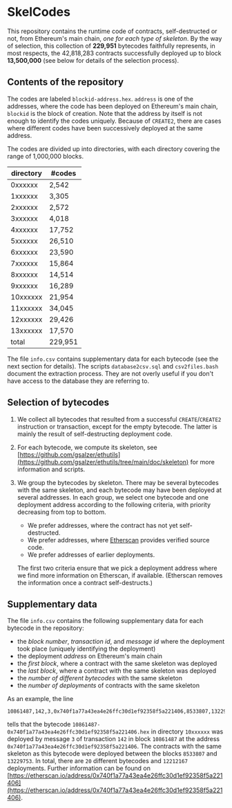 # SkelCodes

This repository contains the runtime code of contracts, self-destructed or not,
from Ethereum's main chain, *one for each type of skeleton*. By the way of
selection, this collection of **229,951** bytecodes faithfully represents, in
most respects, the 42,818,283 contracts successfully deployed up to
block **13,500,000** (see below for details of the selection process).

## Contents of the repository

The codes are labeled `blockid-address.hex`. `address` is one of the addresses,
where the code has been deployed on Ethereum's main chain, `blockid` is the
block of creation.  Note that the address by itself is not enough to identify
the codes uniquely.  Because of `CREATE2`, there are cases where different
codes have been successively deployed at the same address.

The codes are divided up into directories, with each directory covering the
range of 1,000,000 blocks.

| directory |    #codes  |
| --------- | ---------- |
|  0xxxxxx  |     2,542  |
|  1xxxxxx  |     3,305  |
|  2xxxxxx  |     2,572  |
|  3xxxxxx  |     4,018  |
|  4xxxxxx  |    17,752  |
|  5xxxxxx  |    26,510  |
|  6xxxxxx  |    23,590  |
|  7xxxxxx  |    15,864  |
|  8xxxxxx  |    14,514  |
|  9xxxxxx  |    16,289  |
| 10xxxxxx  |    21,954  |
| 11xxxxxx  |    34,045  |
| 12xxxxxx  |    29,426  |
| 13xxxxxx  |    17,570  |
| total     |   229,951  |

The file `info.csv` contains supplementary data for each bytecode (see the next
section for details).  The scripts `database2csv.sql` and `csv2files.bash`
document the extraction process. They are not overly useful if you don't have
access to the database they are referring to.

## Selection of bytecodes

1. We collect all bytecodes that resulted from a successful `CREATE`/`CREATE2`
   instruction or transaction, except for the empty bytecode. The latter is
mainly the result of self-destructing deployment code.

2. For each bytecode, we compute its skeleton, see
   [https://github.com/gsalzer/ethutils](https://github.com/gsalzer/ethutils/tree/main/doc/skeleton)
   for more information and scripts.

3. We group the bytecodes by skeleton. There may be several bytecodes
   with the same skeleton, and each bytecode may have been deployed at several
   addresses. In each group, we select one bytecode and one deployment address
   according to the following criteria, with priority decreasing from top to bottom.

    - We prefer addresses, where the contract has not yet self-destructed.
    - We prefer addresses, where [Etherscan](https://etherscan.io) provides verified source code.
    - We prefer addresses of earlier deployments.

   The first two criteria ensure that we pick a deployment address where we find more information
   on Etherscan, if available. (Etherscan removes the information once a contract
   self-destructs.)

## Supplementary data

The file `info.csv` contains the following supplementary data for each bytecode
in the repository:

   - the *block number*, *transaction id*, and *message id* where the deployment took place
     (uniquely identifying the deployment)
   - the deployment *address* on Ethereum's main chain
   - the *first block*, where a contract with the same skeleton was deployed
   - the *last block*, where a contract with the same skeleton was deployed
   - the *number of different bytecodes* with the same skeleton
   - the *number of deployments* of contracts with the same skeleton

 As an example, the line
```
10861487,142,3,0x740f1a77a43ea4e26ffc30d1ef92358f5a221406,8533807,13229753,20,12212167
```
tells that the bytecode
`10861487-0x740f1a77a43ea4e26ffc30d1ef92358f5a221406.hex` in directory
`10xxxxxx` was deployed by message `3` of transaction `142` in block `10861487`
at the address `0x740f1a77a43ea4e26ffc30d1ef92358f5a221406`. The contracts with
the same skeleton as this bytecode were deployed between the
blocks `8533807` and `13229753`. In total, there are `20` different bytecodes
and `12212167` deployments. Further information can be found on
[https://etherscan.io/address/0x740f1a77a43ea4e26ffc30d1ef92358f5a221406](https://etherscan.io/address/0x740f1a77a43ea4e26ffc30d1ef92358f5a221406).

